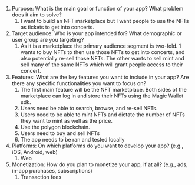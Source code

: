1. Purpose: What is the main goal or function of your app? What problem does it aim to solve?
   1. I want to build an NFT marketplace but I want people to use the NFTs as tickets to get into concerts.
2. Target audience: Who is your app intended for? What demographic or user group are you targeting?
   1. As it is a marketplace the primary audience segment is two-fold. 1 wants to buy NFTs to then use those NFTs to get into concerts, and also potentially re-sell those NFTs. The other wants to sell mint and sell many of the same NFTs which will grant people access to their concert.
3. Features: What are the key features you want to include in your app? Are there any specific functionalities you want to focus on?
   1. The first main feature will be the NFT marketplace. Both sides of the marketplace can log in and store their NFTs using the Magic Wallet sdk.
   2. Users need be able to search, browse, and re-sell NFTs.
   3. Users need to be able to mint NFTs and dictate the number of NFTs they want to mint as well as the price.
   4. Use the polygon blockchain.
   5. Users need to buy and sell NFTs
   6. The app needs to be ran and tested locally
4. Platforms: On which platforms do you want to develop your app? (e.g., iOS, Android, web)
   1. Web
5. Monetization: How do you plan to monetize your app, if at all? (e.g., ads, in-app purchases, subscriptions)
   1. Transaction fees
